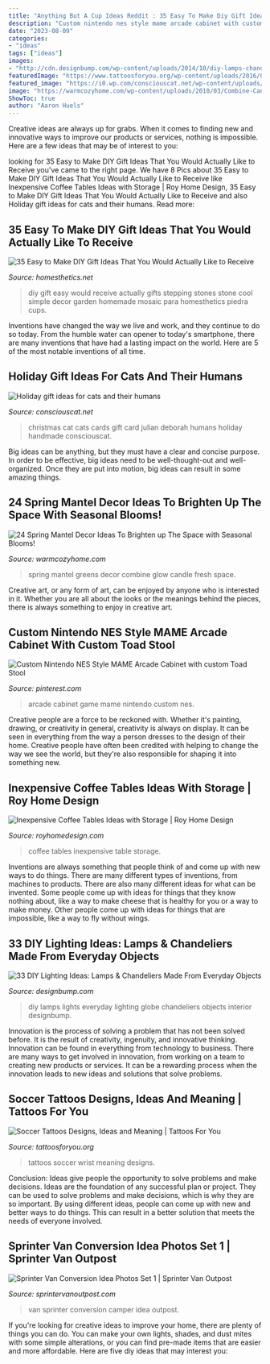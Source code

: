 ```yaml
---
title: "Anything But A Cup Ideas Reddit : 35 Easy To Make Diy Gift Ideas That You Would Actually Like To Receive"
description: "Custom nintendo nes style mame arcade cabinet with custom toad stool"
date: "2023-08-09"
categories:
- "ideas"
tags: ["ideas"]
images:
- "http://cdn.designbump.com/wp-content/uploads/2014/10/diy-lamps-chandeliers-interior-design-ideas-36.jpg"
featuredImage: "https://www.tattoosforyou.org/wp-content/uploads/2016/05/Soccer-Tattoos-on-Wrist.jpg"
featured_image: "https://i0.wp.com/consciouscat.net/wp-content/uploads/2011/11/Deborah-Julian-cat-Christmas-card.jpg?fit=570%2C784&amp;ssl=1"
image: "https://warmcozyhome.com/wp-content/uploads/2018/03/Combine-Candle-Glow-with-Fresh-Greens.jpg"
ShowToc: true
author: "Aaron Huels"
---
```



Creative ideas are always up for grabs. When it comes to finding new and innovative ways to improve our products or services, nothing is impossible. Here are a few ideas that may be of interest to you: 

	

		
looking for 35 Easy to Make DIY Gift Ideas That You Would Actually Like to Receive you've came to the right page. We have 8 Pics about 35 Easy to Make DIY Gift Ideas That You Would Actually Like to Receive like Inexpensive Coffee Tables Ideas with Storage | Roy Home Design, 35 Easy to Make DIY Gift Ideas That You Would Actually Like to Receive and also Holiday gift ideas for cats and their humans. Read more:
		
    
## 35 Easy To Make DIY Gift Ideas That You Would Actually Like To Receive

<img loading=lazy src="http://cdn.homesthetics.net/wp-content/uploads/2015/03/35-Easy-to-Make-DIY-Gift-Ideas-That-You-Would-Actually-Like-to-Receive-homesthetics-decor-2.jpg" onerror="this.onerror=null;this.src='https://tse2.mm.bing.net/th?id=OIP.55L1voRIrwPIdPlS-iifxAHaLH&amp;pid=15.1';" alt="35 Easy to Make DIY Gift Ideas That You Would Actually Like to Receive">

_Source: homesthetics.net_

>diy gift easy would receive actually gifts stepping stones stone cool simple decor garden homemade mosaic para homesthetics piedra cups. 

	

Inventions have changed the way we live and work, and they continue to do so today. From the humble water can opener to today's smartphone, there are many inventions that have had a lasting impact on the world. Here are 5 of the most notable inventions of all time.

    
## Holiday Gift Ideas For Cats And Their Humans

<img loading=lazy src="https://i0.wp.com/consciouscat.net/wp-content/uploads/2011/11/Deborah-Julian-cat-Christmas-card.jpg?fit=570%2C784&amp;ssl=1" onerror="this.onerror=null;this.src='https://tse2.mm.bing.net/th?id=OIP.jC04LTBRfaAMiX6cBf8KYQHaKL&amp;pid=15.1';" alt="Holiday gift ideas for cats and their humans">

_Source: consciouscat.net_

>christmas cat cats cards gift card julian deborah humans holiday handmade consciouscat. 

	

Big ideas can be anything, but they must have a clear and concise purpose. In order to be effective, big ideas need to be well-thought-out and well-organized. Once they are put into motion, big ideas can result in some amazing things.

    
## 24 Spring Mantel Decor Ideas To Brighten Up The Space With Seasonal Blooms!

<img loading=lazy src="https://warmcozyhome.com/wp-content/uploads/2018/03/Combine-Candle-Glow-with-Fresh-Greens.jpg" onerror="this.onerror=null;this.src='https://tse1.mm.bing.net/th?id=OIP.M0MpjhfPmlB1OOde6e2qygHaLJ&amp;pid=15.1';" alt="24 Spring Mantel Decor Ideas To Brighten up The Space with Seasonal Blooms!">

_Source: warmcozyhome.com_

>spring mantel greens decor combine glow candle fresh space. 

	

Creative art, or any form of art, can be enjoyed by anyone who is interested in it. Whether you are all about the looks or the meanings behind the pieces, there is always something to enjoy in creative art.

    
## Custom Nintendo NES Style MAME Arcade Cabinet With Custom Toad Stool

<img loading=lazy src="https://i.pinimg.com/736x/f9/6b/e5/f96be534af18d58865bfbd380745f98b.jpg" onerror="this.onerror=null;this.src='https://tse2.mm.bing.net/th?id=OIP.Ao8mG_ZBNX2UK6oW9JBuQAAAAA&amp;pid=15.1';" alt="Custom Nintendo NES Style MAME Arcade Cabinet with custom Toad Stool">

_Source: pinterest.com_

>arcade cabinet game mame nintendo custom nes. 

	

Creative people are a force to be reckoned with. Whether it's painting, drawing, or creativity in general, creativity is always on display. It can be seen in everything from the way a person dresses to the design of their home. Creative people have often been credited with helping to change the way we see the world, but they're also responsible for shaping it into something new.

    
## Inexpensive Coffee Tables Ideas With Storage | Roy Home Design

<img loading=lazy src="http://www.royhomedesign.com/wp-content/uploads/2017/06/inexpensive-coffee-tables-12.jpg" onerror="this.onerror=null;this.src='https://tse1.mm.bing.net/th?id=OIP.WrYcUfQwuEvtk3Bw5dHrQQDxEC&amp;pid=15.1';" alt="Inexpensive Coffee Tables Ideas with Storage | Roy Home Design">

_Source: royhomedesign.com_

>coffee tables inexpensive table storage. 

	

Inventions are always something that people think of and come up with new ways to do things. There are many different types of inventions, from machines to products. There are also many different ideas for what can be invented. Some people come up with ideas for things that they know nothing about, like a way to make cheese that is healthy for you or a way to make money. Other people come up with ideas for things that are impossible, like a way to fly without wings.

    
## 33 DIY Lighting Ideas: Lamps &amp; Chandeliers Made From Everyday Objects

<img loading=lazy src="http://cdn.designbump.com/wp-content/uploads/2014/10/diy-lamps-chandeliers-interior-design-ideas-36.jpg" onerror="this.onerror=null;this.src='https://tse2.mm.bing.net/th?id=OIP.I1jJhwl5uesGRRYtUVmcCQHaLH&amp;pid=15.1';" alt="33 DIY Lighting Ideas: Lamps &amp; Chandeliers Made From Everyday Objects">

_Source: designbump.com_

>diy lamps lights everyday lighting globe chandeliers objects interior designbump. 

	

Innovation is the process of solving a problem that has not been solved before. It is the result of creativity, ingenuity, and innovative thinking. Innovation can be found in everything from technology to business. There are many ways to get involved in innovation, from working on a team to creating new products or services. It can be a rewarding process when the innovation leads to new ideas and solutions that solve problems.

    
## Soccer Tattoos Designs, Ideas And Meaning | Tattoos For You

<img loading=lazy src="https://www.tattoosforyou.org/wp-content/uploads/2016/05/Soccer-Tattoos-on-Wrist.jpg" onerror="this.onerror=null;this.src='https://tse1.mm.bing.net/th?id=OIP.k5_u4QGXrQg160WzEBrk3AAAAA&amp;pid=15.1';" alt="Soccer Tattoos Designs, Ideas and Meaning | Tattoos For You">

_Source: tattoosforyou.org_

>tattoos soccer wrist meaning designs. 

	

Conclusion: Ideas give people the opportunity to solve problems and make decisions.
Ideas are the foundation of any successful plan or project. They can be used to solve problems and make decisions, which is why they are so important. By using different ideas, people can come up with new and better ways to do things. This can result in a better solution that meets the needs of everyone involved.

    
## Sprinter Van Conversion Idea Photos Set 1 | Sprinter Van Outpost

<img loading=lazy src="http://www.sprintervanoutpost.com/wp-content/uploads/2017/11/Sprinter-van-camper-van-conversion-ideas-set1-4-e1510954126818.jpg" onerror="this.onerror=null;this.src='https://tse3.mm.bing.net/th?id=OIP.b7GBAr3l1xVzVTxPk6FGaQHaJ4&amp;pid=15.1';" alt="Sprinter Van Conversion Idea Photos Set 1 | Sprinter Van Outpost">

_Source: sprintervanoutpost.com_

>van sprinter conversion camper idea outpost. 

	

If you're looking for creative ideas to improve your home, there are plenty of things you can do. You can make your own lights, shades, and dust mites with some simple alterations, or you can find pre-made items that are easier and more affordable. Here are five diy ideas that may interest you: 

